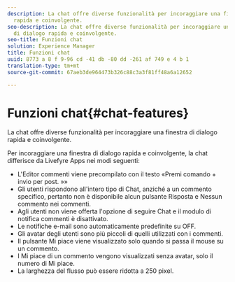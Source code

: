 ```yaml
---
description: La chat offre diverse funzionalità per incoraggiare una finestra di dialogo
  rapida e coinvolgente.
seo-description: La chat offre diverse funzionalità per incoraggiare una finestra
  di dialogo rapida e coinvolgente.
seo-title: Funzioni chat
solution: Experience Manager
title: Funzioni chat
uuid: 8773 a 8 f 9-96 cd -41 db -80 dd -261 af 749 e 4 b 1
translation-type: tm+mt
source-git-commit: 67aeb3de964473b326c88c3a3f81ff48a6a12652

---
```



# Funzioni chat{#chat-features}

La chat offre diverse funzionalità per incoraggiare una finestra di dialogo rapida e coinvolgente.



Per incoraggiare una finestra di dialogo rapida e coinvolgente, la chat differisce da Livefyre Apps nei modi seguenti:

* L'Editor commenti viene precompilato con il testo «Premi comando + invio per post. »»
* Gli utenti rispondono all'intero tipo di Chat, anziché a un commento specifico, pertanto non è disponibile alcun pulsante Risposta e Nessun commento nei commenti.
* Agli utenti non viene offerta l'opzione di seguire Chat e il modulo di notifica commenti è disattivato.
* Le notifiche e-mail sono automaticamente predefinite su OFF.
* Gli avatar degli utenti sono più piccoli di quelli utilizzati con i commenti.
* Il pulsante Mi piace viene visualizzato solo quando si passa il mouse su un commento.
* I Mi piace di un commento vengono visualizzati senza avatar, solo il numero di Mi piace.
* La larghezza del flusso può essere ridotta a 250 pixel.

